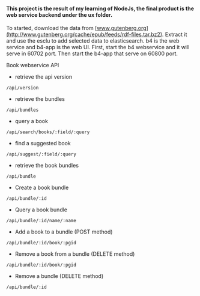 #### This project is the result of my learning of NodeJs, the final product is the web service backend under the ux folder.

To started, download the data from [www.gutenberg.org](http://www.gutenberg.org/cache/epub/feeds/rdf-files.tar.bz2). Extract it and use the esclu to add selected data to elasticsearch. b4 is the web service and b4-app is the web UI. First, start the b4 webservice and it will serve in 60702 port. Then start the b4-app that serve on 60800 port.

Book webservice API
* retrieve the api version
```
/api/version
```

* retrieve the bundles
```
/api/bundles
```

* query a book
```
/api/search/books/:field/:query
```

* find a suggested book
```
/api/suggest/:field/:query
```
* retrieve the book bundles
```
/api/bundle
```

* Create a book bundle
```
/api/bundle/:id
```

* Query a book bundle
```
/api/bundle/:id/name/:name
```

* Add a book to a bundle (POST method)
```
/api/bundle/:id/book/:pgid
```
* Remove a book from a bundle (DELETE method)
```
/api/bundle/:id/book/:pgid
```

* Remove a bundle (DELETE method)
```
/api/bundle/:id
```
